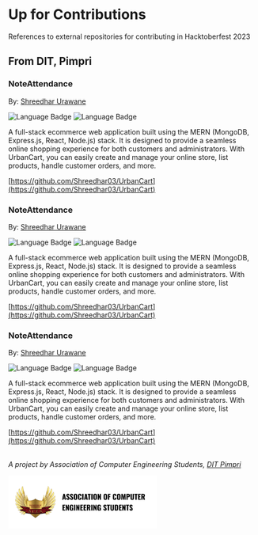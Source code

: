 # Up for Contributions
References to external repositories for contributing in Hacktoberfest 2023

## From DIT, Pimpri

### NoteAttendance
By: [Shreedhar Urawane](google.com)

![Language Badge](https://img.shields.io/badge/JavaScript-grey?logo=javascript)
![Language Badge](https://img.shields.io/badge/NodeJS-grey?logo=nodedotjs)

A full-stack ecommerce web application built using the MERN (MongoDB, Express.js, React, Node.js) stack. It is designed to provide a seamless online shopping experience for both customers and administrators. With UrbanCart, you can easily create and manage your online store, list products, handle customer orders, and more.

[https://github.com/Shreedhar03/UrbanCart](https://github.com/Shreedhar03/UrbanCart)

### NoteAttendance
By: [Shreedhar Urawane](google.com)

![Language Badge](https://img.shields.io/badge/JavaScript-grey?logo=javascript)
![Language Badge](https://img.shields.io/badge/NodeJS-grey?logo=nodedotjs)

A full-stack ecommerce web application built using the MERN (MongoDB, Express.js, React, Node.js) stack. It is designed to provide a seamless online shopping experience for both customers and administrators. With UrbanCart, you can easily create and manage your online store, list products, handle customer orders, and more.

[https://github.com/Shreedhar03/UrbanCart](https://github.com/Shreedhar03/UrbanCart)
### NoteAttendance
By: [Shreedhar Urawane](google.com)

![Language Badge](https://img.shields.io/badge/JavaScript-grey?logo=javascript)
![Language Badge](https://img.shields.io/badge/NodeJS-grey?logo=nodedotjs)

A full-stack ecommerce web application built using the MERN (MongoDB, Express.js, React, Node.js) stack. It is designed to provide a seamless online shopping experience for both customers and administrators. With UrbanCart, you can easily create and manage your online store, list products, handle customer orders, and more.

[https://github.com/Shreedhar03/UrbanCart](https://github.com/Shreedhar03/UrbanCart)

\
_A project by Association of Computer Engineering Students, [DIT Pimpri](https://engg.dypvp.edu.in/)_

<img src="static/aces-badge.png" alt="aces logo" width="300">
